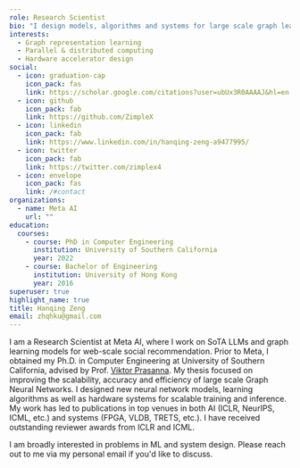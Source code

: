 ```yaml
---
role: Research Scientist
bio: "I design models, algorithms and systems for large scale graph learning. "
interests:
  - Graph representation learning
  - Parallel & distributed computing
  - Hardware accelerator design
social:
  - icon: graduation-cap
    icon_pack: fas
    link: https://scholar.google.com/citations?user=ubUx3R0AAAAJ&hl=en
  - icon: github
    icon_pack: fab
    link: https://github.com/ZimpleX
  - icon: linkedin
    icon_pack: fab
    link: https://www.linkedin.com/in/hanqing-zeng-a9477995/
  - icon: twitter
    icon_pack: fab
    link: https://twitter.com/zimplex4
  - icon: envelope
    icon_pack: fas
    link: /#contact
organizations:
  - name: Meta AI
    url: ""
education:
  courses:
    - course: PhD in Computer Engineering
      institution: University of Southern California
      year: 2022
    - course: Bachelor of Engineering
      institution: University of Hong Kong
      year: 2016
superuser: true
highlight_name: true
title: Hanqing Zeng
email: zhqhku@gmail.com
---
```

<!-- I am a PhD candidate in Computer Engineering at USC, supervised by Prof. Viktor Prasanna. My main research goal is to improve the scalability, accuracy and efficiency of large scale graph learning. Towards the goal, during my PhD, I design new models, training/inference algorithms and hardware systems for Graph Neural Networks; after graduation, I will join Facebook/Meta AI as a research scientist to further explore practical solutions in web-scale social recommendation. 

Beyond graph learning, I am also generally interested in solving memory and computation intensive problems by algorithm-architecture mapping approaches. In my initial years of PhD, I accelerated the computation of Convolutional Neural Networks and graph analytics via parallelization on heterogeneous platforms (GPU, CPU and FPGA). -->

I am a Research Scientist at Meta AI, where I work on SoTA LLMs and graph learning models for web-scale social recommendation. Prior to Meta, I obtained my Ph.D. in Computer Engineering at University of Southern California, advised by Prof. [Viktor Prasanna](https://sites.usc.edu/prasanna/). My thesis focused on improving the scalability, accuracy and efficiency of large scale Graph Neural Networks. I designed new neural network models, learning algorithms as well as hardware systems for scalable training and inference. My work has led to publications in top venues in both AI (ICLR, NeurIPS, ICML, etc.) and systems (FPGA, VLDB, TRETS, etc.). I have received outstanding reviewer awards from ICLR and ICML. 

I am broadly interested in problems in ML and system design. Please reach out to me via my personal email if you'd like to discuss. 
